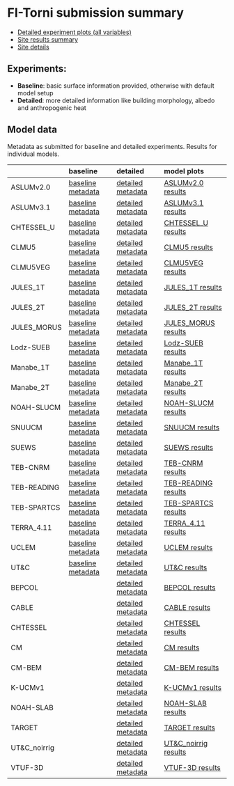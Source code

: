
# FI-Torni submission summary

 - [Detailed experiment plots (all variables)](./detailed/index.md)
 - [Site results summary](./PLUMBER/index.md)
 - [Site details](https://urban-plumber.github.io/FI-Torni/)

## Experiments: 

 - **Baseline**: basic surface information provided, otherwise with default model setup
 - **Detailed**: more detailed information like building morphology, albedo and anthropogenic heat

## Model data

Metadata as submitted for baseline and detailed experiments. Results for individual models.

|              | baseline                                                                  | detailed                                                                    | model plots                                     |
|:-------------|:--------------------------------------------------------------------------|:----------------------------------------------------------------------------|:------------------------------------------------|
| ASLUMv2.0    | [baseline metadata](./ASLUMv2.0/ASLUMv2.0_FI-Torni_baseline_attrs.md)     | [detailed metadata](./ASLUMv2.0/ASLUMv2.0_FI-Torni_detailed_attrs.md)       | [ASLUMv2.0 results](./ASLUMv2.0/index.md)       |
| ASLUMv3.1    | [baseline metadata](./ASLUMv3.1/ASLUMv3.1_FI-Torni_baseline_attrs.md)     | [detailed metadata](./ASLUMv3.1/ASLUMv3.1_FI-Torni_detailed_attrs.md)       | [ASLUMv3.1 results](./ASLUMv3.1/index.md)       |
| CHTESSEL_U   | [baseline metadata](./CHTESSEL_U/CHTESSEL_U_FI-Torni_baseline_attrs.md)   | [detailed metadata](./CHTESSEL_U/CHTESSEL_U_FI-Torni_detailed_attrs.md)     | [CHTESSEL_U results](./CHTESSEL_U/index.md)     |
| CLMU5        | [baseline metadata](./CLMU5/CLMU5_FI-Torni_baseline_attrs.md)             | [detailed metadata](./CLMU5/CLMU5_FI-Torni_detailed_attrs.md)               | [CLMU5 results](./CLMU5/index.md)               |
| CLMU5VEG     | [baseline metadata](./CLMU5VEG/CLMU5VEG_FI-Torni_baseline_attrs.md)       | [detailed metadata](./CLMU5VEG/CLMU5VEG_FI-Torni_detailed_attrs.md)         | [CLMU5VEG results](./CLMU5VEG/index.md)         |
| JULES_1T     | [baseline metadata](./JULES_1T/JULES_1T_FI-Torni_baseline_attrs.md)       | [detailed metadata](./JULES_1T/JULES_1T_FI-Torni_detailed_attrs.md)         | [JULES_1T results](./JULES_1T/index.md)         |
| JULES_2T     | [baseline metadata](./JULES_2T/JULES_2T_FI-Torni_baseline_attrs.md)       | [detailed metadata](./JULES_2T/JULES_2T_FI-Torni_detailed_attrs.md)         | [JULES_2T results](./JULES_2T/index.md)         |
| JULES_MORUS  | [baseline metadata](./JULES_MORUS/JULES_MORUS_FI-Torni_baseline_attrs.md) | [detailed metadata](./JULES_MORUS/JULES_MORUS_FI-Torni_detailed_attrs.md)   | [JULES_MORUS results](./JULES_MORUS/index.md)   |
| Lodz-SUEB    | [baseline metadata](./Lodz-SUEB/Lodz-SUEB_FI-Torni_baseline_attrs.md)     | [detailed metadata](./Lodz-SUEB/Lodz-SUEB_FI-Torni_detailed_attrs.md)       | [Lodz-SUEB results](./Lodz-SUEB/index.md)       |
| Manabe_1T    | [baseline metadata](./Manabe_1T/Manabe_1T_FI-Torni_baseline_attrs.md)     | [detailed metadata](./Manabe_1T/Manabe_1T_FI-Torni_detailed_attrs.md)       | [Manabe_1T results](./Manabe_1T/index.md)       |
| Manabe_2T    | [baseline metadata](./Manabe_2T/Manabe_2T_FI-Torni_baseline_attrs.md)     | [detailed metadata](./Manabe_2T/Manabe_2T_FI-Torni_detailed_attrs.md)       | [Manabe_2T results](./Manabe_2T/index.md)       |
| NOAH-SLUCM   | [baseline metadata](./NOAH-SLUCM/NOAH-SLUCM_FI-Torni_baseline_attrs.md)   | [detailed metadata](./NOAH-SLUCM/NOAH-SLUCM_FI-Torni_detailed_attrs.md)     | [NOAH-SLUCM results](./NOAH-SLUCM/index.md)     |
| SNUUCM       | [baseline metadata](./SNUUCM/SNUUCM_FI-Torni_baseline_attrs.md)           | [detailed metadata](./SNUUCM/SNUUCM_FI-Torni_detailed_attrs.md)             | [SNUUCM results](./SNUUCM/index.md)             |
| SUEWS        | [baseline metadata](./SUEWS/SUEWS_FI-Torni_baseline_attrs.md)             | [detailed metadata](./SUEWS/SUEWS_FI-Torni_detailed_attrs.md)               | [SUEWS results](./SUEWS/index.md)               |
| TEB-CNRM     | [baseline metadata](./TEB-CNRM/TEB-CNRM_FI-Torni_baseline_attrs.md)       | [detailed metadata](./TEB-CNRM/TEB-CNRM_FI-Torni_detailed_attrs.md)         | [TEB-CNRM results](./TEB-CNRM/index.md)         |
| TEB-READING  | [baseline metadata](./TEB-READING/TEB-READING_FI-Torni_baseline_attrs.md) | [detailed metadata](./TEB-READING/TEB-READING_FI-Torni_detailed_attrs.md)   | [TEB-READING results](./TEB-READING/index.md)   |
| TEB-SPARTCS  | [baseline metadata](./TEB-SPARTCS/TEB-SPARTCS_FI-Torni_baseline_attrs.md) | [detailed metadata](./TEB-SPARTCS/TEB-SPARTCS_FI-Torni_detailed_attrs.md)   | [TEB-SPARTCS results](./TEB-SPARTCS/index.md)   |
| TERRA_4.11   | [baseline metadata](./TERRA_4.11/TERRA_4.11_FI-Torni_baseline_attrs.md)   | [detailed metadata](./TERRA_4.11/TERRA_4.11_FI-Torni_detailed_attrs.md)     | [TERRA_4.11 results](./TERRA_4.11/index.md)     |
| UCLEM        | [baseline metadata](./UCLEM/UCLEM_FI-Torni_baseline_attrs.md)             | [detailed metadata](./UCLEM/UCLEM_FI-Torni_detailed_attrs.md)               | [UCLEM results](./UCLEM/index.md)               |
| UT&C         | [baseline metadata](./UT&C/UT&C_FI-Torni_baseline_attrs.md)               | [detailed metadata](./UT&C/UT&C_FI-Torni_detailed_attrs.md)                 | [UT&C results](./UT&C/index.md)                 |
| BEPCOL       |                                                                           | [detailed metadata](./BEPCOL/BEPCOL_FI-Torni_detailed_attrs.md)             | [BEPCOL results](./BEPCOL/index.md)             |
| CABLE        |                                                                           | [detailed metadata](./CABLE/CABLE_FI-Torni_detailed_attrs.md)               | [CABLE results](./CABLE/index.md)               |
| CHTESSEL     |                                                                           | [detailed metadata](./CHTESSEL/CHTESSEL_FI-Torni_detailed_attrs.md)         | [CHTESSEL results](./CHTESSEL/index.md)         |
| CM           |                                                                           | [detailed metadata](./CM/CM_FI-Torni_detailed_attrs.md)                     | [CM results](./CM/index.md)                     |
| CM-BEM       |                                                                           | [detailed metadata](./CM-BEM/CM-BEM_FI-Torni_detailed_attrs.md)             | [CM-BEM results](./CM-BEM/index.md)             |
| K-UCMv1      |                                                                           | [detailed metadata](./K-UCMv1/K-UCMv1_FI-Torni_detailed_attrs.md)           | [K-UCMv1 results](./K-UCMv1/index.md)           |
| NOAH-SLAB    |                                                                           | [detailed metadata](./NOAH-SLAB/NOAH-SLAB_FI-Torni_detailed_attrs.md)       | [NOAH-SLAB results](./NOAH-SLAB/index.md)       |
| TARGET       |                                                                           | [detailed metadata](./TARGET/TARGET_FI-Torni_detailed_attrs.md)             | [TARGET results](./TARGET/index.md)             |
| UT&C_noirrig |                                                                           | [detailed metadata](./UT&C_noirrig/UT&C_noirrig_FI-Torni_detailed_attrs.md) | [UT&C_noirrig results](./UT&C_noirrig/index.md) |
| VTUF-3D      |                                                                           | [detailed metadata](./VTUF-3D/VTUF-3D_FI-Torni_detailed_attrs.md)           | [VTUF-3D results](./VTUF-3D/index.md)           |

